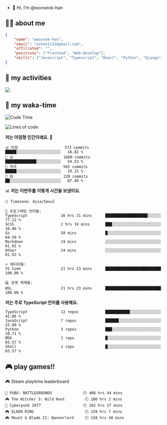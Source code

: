 - 👋 Hi, I’m @wonseok-han

## 🤷‍♂️ about me
```json
{
    "name": "wonseok-han",
    "email": "oshan1112@gmail.com",
    "affiliated": "",
    "positions": ["Frontend", "Web-Develop"],
    "skills": ["Javascript", "Typescript", "React", "Python", "Django", "SQL", "Docker", "Git"]
}
```

## 🤔 my activities

<!-- ![](https://github-readme-stats.vercel.app/api?username=wonseok-han&show_icons=true&theme=dracula&include_all_commits=true&custom_title=wonseok-han%27s%20Github%20Stats) -->

![](http://github-profile-summary-cards.vercel.app/api/cards/profile-details?username=wonseok-han&theme=dracula)

## 📃 my waka-time

<!--START_SECTION:waka-->
![Code Time](http://img.shields.io/badge/Code%20Time-2%2C201%20hrs%2010%20mins-blue)

![Lines of code](https://img.shields.io/badge/%EC%A0%80%EB%8A%94%20%EC%97%AC%ED%83%9C%EA%B9%8C%EC%A7%80%20-19.4%20million%20%EC%A4%84%EC%9D%98%20%EC%BD%94%EB%93%9C%EB%A5%BC%20%EC%9E%91%EC%84%B1%ED%96%88%EC%96%B4%EC%9A%94.-blue)

**저는 아침형 인간이에요. 🐤** 

```text
🌞 아침                     573 commits         █████░░░░░░░░░░░░░░░░░░░░   18.82 % 
🌆 낮　                     1660 commits        ██████████████░░░░░░░░░░░   54.53 % 
🌃 저녁                     583 commits         █████░░░░░░░░░░░░░░░░░░░░   19.15 % 
🌙 밤　                     228 commits         ██░░░░░░░░░░░░░░░░░░░░░░░   07.49 % 
```


📊 **저는 이번주를 이렇게 시간을 보냈어요.** 

```text
🕑︎ Timezone: Asia/Seoul

💬 프로그래밍 언어들: 
TypeScript               16 hrs 31 mins      ███████████████████░░░░░░   77.22 % 
SCSS                     2 hrs 19 mins       ███░░░░░░░░░░░░░░░░░░░░░░   10.86 % 
Go                       58 mins             █░░░░░░░░░░░░░░░░░░░░░░░░   04.59 % 
Markdown                 24 mins             ░░░░░░░░░░░░░░░░░░░░░░░░░   01.93 % 
Other                    24 mins             ░░░░░░░░░░░░░░░░░░░░░░░░░   01.92 % 

🔥 에디터들: 
VS Code                  21 hrs 23 mins      █████████████████████████   100.00 % 

💻 운영 체제들: 
WSL                      21 hrs 23 mins      █████████████████████████   100.00 % 
```

**저는 주로 TypeScript 언어를 사용해요.** 

```text
TypeScript               12 repos            ███████████░░░░░░░░░░░░░░   42.86 % 
JavaScript               7 repos             ██████░░░░░░░░░░░░░░░░░░░   25.00 % 
Python                   3 repos             ███░░░░░░░░░░░░░░░░░░░░░░   10.71 % 
MDX                      1 repo              █░░░░░░░░░░░░░░░░░░░░░░░░   03.57 % 
Shell                    1 repo              █░░░░░░░░░░░░░░░░░░░░░░░░   03.57 % 
```




<!--END_SECTION:waka-->

## 🎮 play games!!

<!-- steam-box start -->
🎮 Steam playtime leaderboard
```text
🍳 PUBG: BATTLEGROUNDS              🕘 408 hrs 44 mins
🎮 The Witcher 3: Wild Hunt         🕘 186 hrs 2 mins
🦾 Cyberpunk 2077                   🕘 162 hrs 27 mins
🎮 ELDEN RING                       🕘 159 hrs 7 mins
🎮 Mount & Blade II: Bannerlord     🕘 158 hrs 48 mins
```
<!-- Powered by https://github.com/YouEclipse/steam-box . -->
<!-- steam-box end -->
